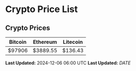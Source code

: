 # Crypto Price List

## Crypto Prices
| Bitcoin | Ethereum | Litecoin |
| ------- | -------- | -------- |
| $97906 | $3889.55 | $136.43 |
**Last Updated:** 2024-12-06 06:00 UTC
**Last Updated:** $DATE$
